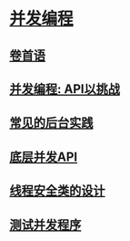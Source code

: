 # [并发编程](SUMMARY.md)
## [卷首语](issue-2-0.md)
## [并发编程: API以挑战](issue-2-1.md)
## [常见的后台实践](issue-2-2.md)
## [底层并发API](issue-2-3.md)
## [线程安全类的设计](issue-2-4.md)
## [测试并发程序](issue-2-5.md)